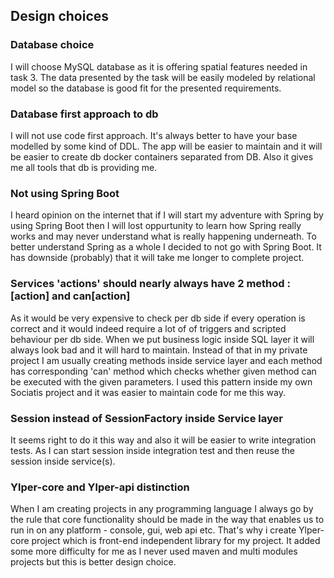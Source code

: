 ## Design choices

### Database choice

I will choose MySQL database as it is offering spatial features needed in task 3. The data presented by the task will be easily modeled by relational model so the database is good fit for the presented requirements.

### Database first approach to db

I will not use code first approach. It's always better to have your base modelled by some kind of DDL. The app will be easier to maintain and it will be easier to create db docker containers separated from DB. Also it gives me all tools that db is providing me.

### Not using Spring Boot

I heard opinion on the internet that if I will start my adventure with Spring by using Spring Boot then I will lost
oppurtunity to learn how Spring really works and may never understand what is really happening underneath.
To better understand Spring as a whole I decided to not go with Spring Boot.
It has downside (probably) that it will take me longer to complete project.

### Services 'actions' should nearly always have 2 method : [action] and can[action]

As it would be very expensive to check per db side if every operation is correct and it would indeed require a lot of
of triggers and scripted behaviour per db side. When we put business logic inside SQL layer it will always look bad and
it will hard to maintain.
Instead of that in my private project I am usually creating methods inside service layer and each method has corresponding
'can' method which checks whether given method can be executed with the given parameters.
I used this pattern inside my own Sociatis project and it was easier to maintain code for me this way.

### Session instead of SessionFactory inside Service layer

It seems right to do it this way and also it will be easier to write integration tests. As I can start session inside
integration test and then reuse the session inside service(s).

### Ylper-core and Ylper-api distinction

When I am creating projects in any programming language I always go by the rule that core functionality should be made
in the way that enables us to run in on any platform - console, gui, web api etc.
That's why i create Ylper-core project which is front-end independent library for my project.
It added some more difficulty for me as I never used maven and multi modules projects but this is better design choice.


